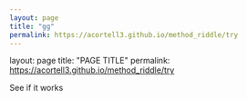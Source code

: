 ```yaml
---
layout: page
title: "gg"
permalink: https://acortell3.github.io/method_riddle/try
---
```




layout: page
title: "PAGE TITLE"
permalink: https://acortell3.github.io/method_riddle/try



See if it works
